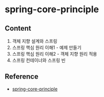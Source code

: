 # spring-core-principle

## Content
1. 객체 지향 설계와 스프링
2. 스프링 핵심 원리 이해1 - 예제 만들기
3. 스프링 핵심 원리 이해2 - 객체 지향 원리 적용
4. 스프링 컨테이너와 스프링 빈

## Reference
* [spring-core-principle](https://www.inflearn.com/course/스프링-핵심-원리-기본편/dashboard)